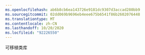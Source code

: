 ```yaml
---
ms.openlocfilehash: ab6b8cb6ea143726e9181dc9307d3accad280bb9
ms.sourcegitcommit: 02dd069b9696eb4eee675b6541f86b2602076448
ms.translationtype: MT
ms.contentlocale: zh-CN
ms.lasthandoff: 10/20/2020
ms.locfileid: "92226550"
---
```

可移植类库